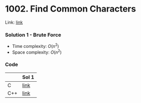 # 1002. Find Common Characters
Link: [link](https://leetcode.com/problems/find-common-characters/)

### Solution 1 - Brute Force
* Time complexity: $O(n^2)$
* Space complexity: $O(n^2)$

### Code
||Sol 1|
|-|-|
|C|[link](./sol_1/main.c)|
|C++|[link](./sol_1/main.cpp)|